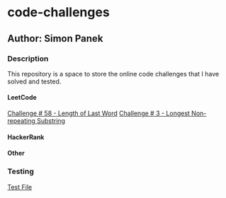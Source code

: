 # code-challenges

## Author: Simon Panek

### Description

This repository is a space to store the online code challenges that I have solved and tested.

#### LeetCode

[Challenge # 58 - Length of Last Word](./src/leetCode58.js)
[Challenge # 3 - Longest Non-repeating Substring](./src/leetCode3.js)

#### HackerRank

#### Other

### Testing

[Test File](./_test_/index.test.js)
